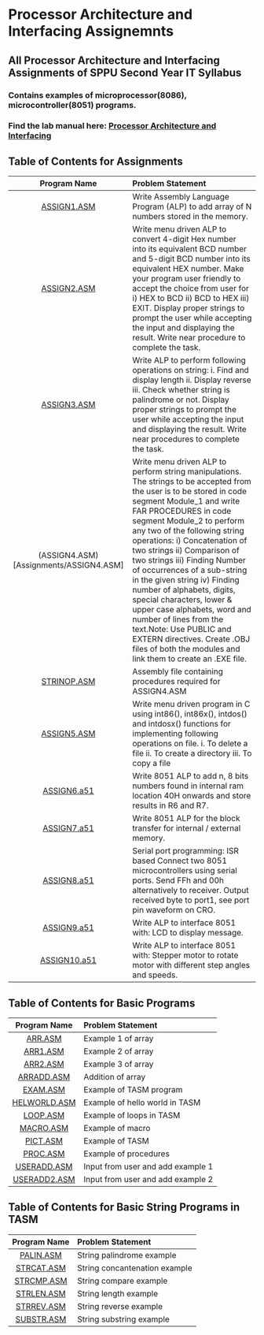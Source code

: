# Processor Architecture and Interfacing Assignemnts

## All Processor Architecture and Interfacing Assignments of SPPU Second Year IT Syllabus

### Contains examples of microprocessor(8086), microcontroller(8051) programs.

### Find the lab manual here: [Processor Architecture and Interfacing](PIL.pdf)

## Table of Contents for Assignments

| Program Name                     | Problem Statement                    |
| :-----------------------------:  | :--------------------------------    |
|[ASSIGN1.ASM](Assignments/ASSIGN1.ASM)|Write Assembly Language Program (ALP) to add array of N numbers stored in the memory.|
|[ASSIGN2.ASM](Assignments/ASSIGN2.ASM)|Write menu driven ALP to convert 4-digit Hex number into its equivalent BCD number and 5-digit BCD number into its equivalent HEX number. Make your program user friendly to accept the choice from user for i) HEX to BCD ii) BCD to HEX iii) EXIT. Display proper strings to prompt the user while accepting the input and displaying the result. Write near procedure to complete the task.|
|[ASSIGN3.ASM](Assignments/ASSIGN3.ASM)|Write ALP to perform following operations on string: i. Find and display length ii. Display reverse iii. Check whether string is palindrome or not. Display proper strings to prompt the user while accepting the input and displaying the result. Write near procedures to complete the task.|
|(ASSIGN4.ASM)[Assignments/ASSIGN4.ASM]|Write menu driven ALP to perform string manipulations. The strings to be accepted from the user is to be stored in code segment Module_1 and write FAR PROCEDURES in code segment Module_2 to perform any two of the following string operations: i) Concatenation of two strings ii) Comparison of two strings iii) Finding Number of occurrences of a sub-string in the given string iv) Finding number of alphabets, digits, special characters, lower & upper case alphabets, word and number of lines from the text.Note: Use PUBLIC and EXTERN directives. Create .OBJ files of both the modules and link them to create an .EXE file.
|[STRINOP.ASM](Assignments/STRINOP.ASM)|Assembly file containing procedures required for ASSIGN4.ASM|
|[ASSIGN5.ASM](Assignments/ASSIGN5.C)|Write menu driven program in C using int86(), int86x(), intdos() and intdosx() functions for implementing following operations on file. i. To delete a file ii. To create a directory iii. To copy a file|
|[ASSIGN6.a51](Assignments/ASSIGN6.a51)|Write 8051 ALP to add n, 8 bits numbers found in internal ram location 40H onwards and store results in R6 and R7.|
|[ASSIGN7.a51](Assignments/ASSIGN7.a51)|Write 8051 ALP for the block transfer for internal / external memory.|
|[ASSIGN8.a51](Assignments/ASSIGN8.a51)|Serial port programming: ISR based Connect two 8051 microcontrollers using serial ports. Send FFh and 00h alternatively to receiver. Output received byte to port1, see port pin waveform on CRO.|
|[ASSIGN9.a51](Assignments/ASSIGN9.a51)|Write ALP to interface 8051 with: LCD to display message.|
|[ASSIGN10.a51](Assignments/ASSIGN10.a51)|Write ALP to interface 8051 with: Stepper motor to rotate motor with different step angles and speeds.|


## Table of Contents for Basic Programs

| Program Name                     | Problem Statement                    |
| :-----------------------------:  | :--------------------------------    |
|[ARR.ASM](Initial/ARR.ASM)|Example 1 of array|
|[ARR1.ASM](Initial/ARR1.ASM)|Example 2 of array|
|[ARR2.ASM](Initial/ARR2.ASM)|Example 3 of array|
|[ARRADD.ASM](Initial/ARRADD.ASM)|Addition of array|
|[EXAM.ASM](Initial/EXAM.ASM)|Example of TASM program|
|[HELWORLD.ASM](Initial/HELWORLD.ASM)|Example of hello world in TASM|
|[LOOP.ASM](Initial/LOOP.ASM)|Example of loops in TASM|
|[MACRO.ASM](Initial/MACRO.ASM)|Example of macro|
|[PICT.ASM](Initial/PICT.ASM)|Example of TASM|
|[PROC.ASM](Initial/PROC.ASM)|Example of procedures|
|[USERADD.ASM](Initial/USERADD.ASM)|Input from user and add example 1|
|[USERADD2.ASM](Initial/USERADD2.ASM)|Input from user and add example 2|


## Table of Contents for Basic String Programs in TASM


| Program Name                     | Problem Statement                    |
| :-----------------------------:  | :--------------------------------    |
|[PALIN.ASM](String/PALIN.ASM)|String palindrome example|
|[STRCAT.ASM](String/STRCAT.ASM)|String concantenation example|
|[STRCMP.ASM](String/STRCMP.ASM)|String compare example|
|[STRLEN.ASM](String/STRLEN.ASM)|String length example|
|[STRREV.ASM](String/STRREV.ASM)|String reverse example|
|[SUBSTR.ASM](String/SUBSTR.ASM)|String substring example|